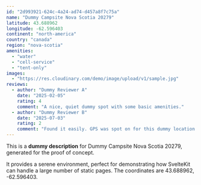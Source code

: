 ```yaml
---
id: "2d993921-624c-4a24-ad74-d457a8f7c75a"
name: "Dummy Campsite Nova Scotia 20279"
latitude: 43.688962
longitude: -62.596403
continent: "north-america"
country: "canada"
region: "nova-scotia"
amenities:
  - "water"
  - "cell-service"
  - "tent-only"
images:
  - "https://res.cloudinary.com/demo/image/upload/v1/sample.jpg"
reviews:
  - author: "Dummy Reviewer A"
    date: "2025-02-05"
    rating: 4
    comment: "A nice, quiet dummy spot with some basic amenities."
  - author: "Dummy Reviewer B"
    date: "2025-07-03"
    rating: 2
    comment: "Found it easily. GPS was spot on for this dummy location."
---
```


This is a **dummy description** for Dummy Campsite Nova Scotia 20279, generated for the proof of concept.

It provides a serene environment, perfect for demonstrating how SvelteKit can handle a large number of static pages. The coordinates are 43.688962, -62.596403.
